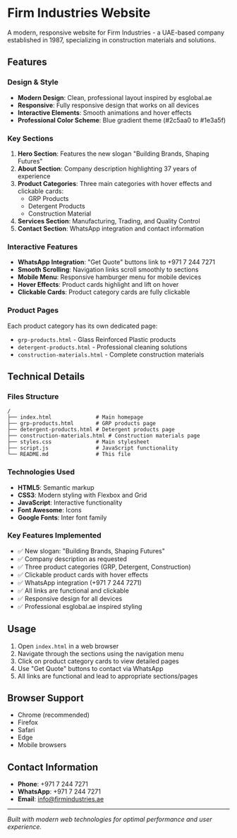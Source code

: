 # Firm Industries Website

A modern, responsive website for Firm Industries - a UAE-based company established in 1987, specializing in construction materials and solutions.

## Features

### Design & Style
- **Modern Design**: Clean, professional layout inspired by esglobal.ae
- **Responsive**: Fully responsive design that works on all devices
- **Interactive Elements**: Smooth animations and hover effects
- **Professional Color Scheme**: Blue gradient theme (#2c5aa0 to #1e3a5f)

### Key Sections
1. **Hero Section**: Features the new slogan "Building Brands, Shaping Futures"
2. **About Section**: Company description highlighting 37 years of experience
3. **Product Categories**: Three main categories with hover effects and clickable cards:
   - GRP Products
   - Detergent Products  
   - Construction Material
4. **Services Section**: Manufacturing, Trading, and Quality Control
5. **Contact Section**: WhatsApp integration and contact information

### Interactive Features
- **WhatsApp Integration**: "Get Quote" buttons link to +971 7 244 7271
- **Smooth Scrolling**: Navigation links scroll smoothly to sections
- **Mobile Menu**: Responsive hamburger menu for mobile devices
- **Hover Effects**: Product cards highlight and lift on hover
- **Clickable Cards**: Product category cards are fully clickable

### Product Pages
Each product category has its own dedicated page:
- `grp-products.html` - Glass Reinforced Plastic products
- `detergent-products.html` - Professional cleaning solutions
- `construction-materials.html` - Complete construction materials

## Technical Details

### Files Structure
```
/
├── index.html              # Main homepage
├── grp-products.html       # GRP products page
├── detergent-products.html # Detergent products page
├── construction-materials.html # Construction materials page
├── styles.css              # Main stylesheet
├── script.js               # JavaScript functionality
└── README.md               # This file
```

### Technologies Used
- **HTML5**: Semantic markup
- **CSS3**: Modern styling with Flexbox and Grid
- **JavaScript**: Interactive functionality
- **Font Awesome**: Icons
- **Google Fonts**: Inter font family

### Key Features Implemented
- ✅ New slogan: "Building Brands, Shaping Futures"
- ✅ Company description as requested
- ✅ Three product categories (GRP, Detergent, Construction)
- ✅ Clickable product cards with hover effects
- ✅ WhatsApp integration (+971 7 244 7271)
- ✅ All links are functional and clickable
- ✅ Responsive design for all devices
- ✅ Professional esglobal.ae inspired styling

## Usage

1. Open `index.html` in a web browser
2. Navigate through the sections using the navigation menu
3. Click on product category cards to view detailed pages
4. Use "Get Quote" buttons to contact via WhatsApp
5. All links are functional and lead to appropriate sections/pages

## Browser Support
- Chrome (recommended)
- Firefox
- Safari
- Edge
- Mobile browsers

## Contact Information
- **Phone**: +971 7 244 7271
- **WhatsApp**: +971 7 244 7271
- **Email**: info@firmindustries.ae

---

*Built with modern web technologies for optimal performance and user experience.*